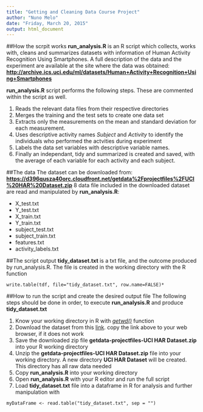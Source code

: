 ```yaml
---
title: "Getting and Cleaning Data Course Project"
author: "Nuno Melo"
date: "Friday, March 20, 2015"
output: html_document
---
```


##How the scrpit works
**run_analysis.R** is an R script which collects, works with, cleans and summarizes 
datasets with information of Human Activity Recognition Using Smartphones. A full description of the data and the experiment are available at the site where the data was obtained: 
**http://archive.ics.uci.edu/ml/datasets/Human+Activity+Recognition+Using+Smartphones**

**run_analysis.R** script performs the following steps. These are commented within the script as well.
1. Reads the relevant data files from their respective directories
2. Merges the training and the test sets to create one data set
3. Extracts only the measurements on the mean and standard deviation for each measurement. 
4. Uses descriptive activity names *Subject* and *Activity* to identify the individuals who performed the actvities during experiment 
5. Labels the data set variables with descriptive variable names. 
6. Finally an independant, tidy and summarized is created and saved, with the average of each variable for each activity and each subject.

##The data
The dataset can be downloaded from:
**https://d396qusza40orc.cloudfront.net/getdata%2Fprojectfiles%2FUCI%20HAR%20Dataset.zip**
8 data file included in the downloaded dataset are read and manipulated by **run_analysis.R**:

* X_test.txt
* Y_test.txt
* X_train.txt
* Y_train.txt
* subject_test.txt
* subject_train.txt
* features.txt
* activity_labels.txt

##The script output
**tidy_dataset.txt** is a txt file, and the outcome produced by run_analysis.R.
The file is created in the working directory with the R function
```{r}
write.table(tdf, file="tidy_dataset.txt", row.name=FALSE)*
```

##How to run the script and create the desired output file
The following steps should be done in order, to execute **run_analysis.R** and 
produce **tidy_dataset.txt**
1. Know your working directory in R with [*getwd()*][2] function
2. Download the dataset from this [link][1]. copy the link above to your web browser, if it does not work
3. Save the downloaded zip file **getdata-projectfiles-UCI HAR Dataset.zip** into your R working directory
4. Unzip the **getdata-projectfiles-UCI HAR Dataset.zip** file into your working directory. A new directory **UCI HAR Dataset** will be created. This directory has all raw data needed
5. Copy **run_analysis.R** into your working directory
6. Open **run_analysis.R** with your R editor and run the full script 
7. Load **tidy_dataset.txt** file into a dataframe in R for analysis and further manipulation with 

```{r}
myDataFrame <- read.table("tidy_dataset.txt", sep = "")
```


[1]: https://d396qusza40orc.cloudfront.net/getdata%2Fprojectfiles%2FUCI%20HAR%20Dataset.zip
[2]: https://stat.ethz.ch/R-manual/R-devel/library/base/html/getwd.html